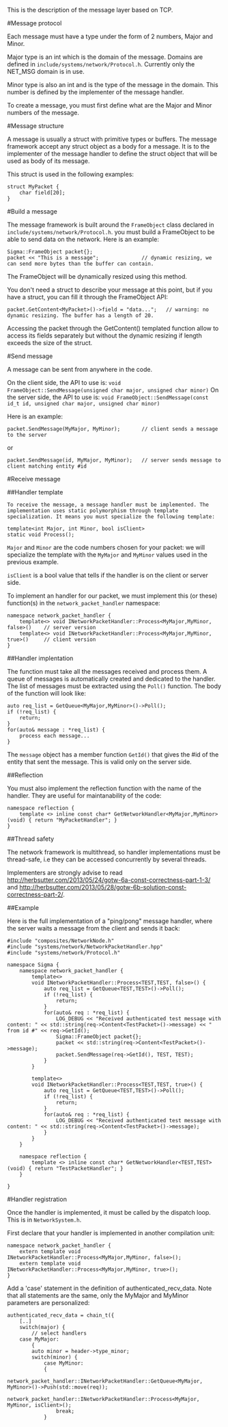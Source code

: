 This is the description of the message layer based on TCP.

#Message protocol

Each message must have a type under the form of 2 numbers, Major and Minor.

Major type is an int which is the domain of the message. Domains are defined in `include/systems/network/Protocol.h`. Currently only the NET_MSG domain is in use.

Minor type is also an int and is the type of the message in the domain. This number is defined by the implementer of the message handler.

To create a message, you must first define what are the Major and Minor numbers of the message.

#Message structure

A message is usually a struct with primitive types or buffers. The message framework accept any struct object as a body for a message. It is to the implementer of the message handler to define the struct object that will be used as body of its message.

This struct is used in the following examples:

	struct MyPacket {
		char field[20];
	}

#Build a message

The message framework is built around the `FrameObject` class declared in `include/systems/network/Protocol.h`. you must build a FrameObject to be able to send data on the network. Here is an example:

	Sigma::FrameObject packet{};
	packet << "This is a message";				// dynamic resizing, we can send more bytes than the buffer can contain.

The FrameObject will be dynamically resized using this method.

You don't need a struct to describe your message at this point, but if you have a struct, you can fill it through the FrameObject API:

	packet.GetContent<MyPacket>()->field = "data...";	// warning: no dynamic resizing. The buffer has a length of 20.
	
Accessing the packet through the GetContent() templated function allow to access its fields separately but without the dynamic resizing if length exceeds the size of the struct.

#Send message

A message can be sent from anywhere in the code.

On the client side, the API to use is: `void FrameObject::SendMessage(unsigned char major, unsigned char minor)`
On the server side, the API to use is: `void FrameObject::SendMessage(const id_t id, unsigned char major, unsigned char minor)`

Here is an example:

	packet.SendMessage(MyMajor, MyMinor);		// client sends a message to the server

or

	packet.SendMessage(id, MyMajor, MyMinor);	// server sends message to client matching entity #id	

#Receive message

##Handler template
	
	To receive the message, a message handler must be implemented. The implementation uses static polymorphism through template specialization. It means you must specialize the following template:

	template<int Major, int Minor, bool isClient>
	static void Process();
	
`Major` and `Minor` are the code numbers chosen for your packet: we will specialize the template with the `MyMajor` and `MyMinor` values used in the previous example.

`isClient` is a bool value that tells if the handler is on the client or server side.

To implement an handler for our packet, we must implement this (or these) function(s) in the `network_packet_handler` namespace:

	namespace network_packet_handler {
		template<> void INetworkPacketHandler::Process<MyMajor,MyMinor, false>()	// server version
		template<> void INetworkPacketHandler::Process<MyMajor,MyMinor, true>()		// client version
	}

##Handler implentation

The function must take all the messages received and process them. A queue of messages is automatically created and dedicated to the handler. The list of messages
must be extracted using the `Poll()` function. The body of the function will look like:

	auto req_list = GetQueue<MyMajor,MyMinor>()->Poll();
	if (!req_list) {
		return;
	}
	for(auto& message : *req_list) {
		process each message...
	}

The `message` object has a member function `GetId()` that gives the #id of the entity that sent the message. This is valid only on the server side.
	
##Reflection
	
You must also implement the reflection function with the name of the handler. They are useful for maintanability of the code:

	namespace reflection {
		template <> inline const char* GetNetworkHandler<MyMajor,MyMinor>(void) { return "MyPacketHandler"; }
	}

##Thread safety

The network framework is multithread, so handler implementations must be thread-safe, i.e they can be accessed concurrently by several threads.

Implementers are strongly advise to read <http://herbsutter.com/2013/05/24/gotw-6a-const-correctness-part-1-3/> and <http://herbsutter.com/2013/05/28/gotw-6b-solution-const-correctness-part-2/>.
	
##Example
	
Here is the full implementation of a "ping/pong" message handler, where the server waits a message from the client and sends it back:

	#include "composites/NetworkNode.h"
	#include "systems/network/NetworkPacketHandler.hpp"
	#include "systems/network/Protocol.h"

	namespace Sigma {
		namespace network_packet_handler {
			template<>
			void INetworkPacketHandler::Process<TEST,TEST, false>() {
				auto req_list = GetQueue<TEST,TEST>()->Poll();
				if (!req_list) {
					return;
				}
				for(auto& req : *req_list) {
					LOG_DEBUG << "Received authenticated test message with content: " << std::string(req->Content<TestPacket>()->message) << " from id #" << req->GetId();
					Sigma::FrameObject packet{};
					packet << std::string(req->Content<TestPacket>()->message);
					packet.SendMessage(req->GetId(), TEST, TEST);
				}
			}

			template<>
			void INetworkPacketHandler::Process<TEST,TEST, true>() {
				auto req_list = GetQueue<TEST,TEST>()->Poll();
				if (!req_list) {
					return;
				}
				for(auto& req : *req_list) {
					LOG_DEBUG << "Received authenticated test message with content: " << std::string(req->Content<TestPacket>()->message);
				}
			}
		}

		namespace reflection {
			template <> inline const char* GetNetworkHandler<TEST,TEST>(void) { return "TestPacketHandler"; }
		}

	}

#Handler registration

Once the handler is implemented, it must be called by the dispatch loop. This is in `NetworkSystem.h`.

First declare that your handler is implemented in another compilation unit:

	namespace network_packet_handler {
		extern template void INetworkPacketHandler::Process<MyMajor,MyMinor, false>();
		extern template void INetworkPacketHandler::Process<MyMajor,MyMinor, true>();
	}

Add a 'case' statement in the definition of authenticated_recv_data. Note that all statements are the same, only the MyMajor and MyMinor parameters are personalized:

	authenticated_recv_data = chain_t({
		[..]
		switch(major) {
			// select handlers
		case MyMajor:
			{
			auto minor = header->type_minor;
			switch(minor) {
				case MyMinor:
				{
					network_packet_handler::INetworkPacketHandler::GetQueue<MyMajor, MyMinor>()->Push(std::move(req));
					network_packet_handler::INetworkPacketHandler::Process<MyMajor, MyMinor, isClient>();
					break;
				}
